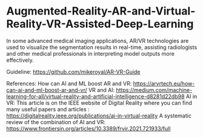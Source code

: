 # Augmented-Reality-AR-and-Virtual-Reality-VR-Assisted-Deep-Learning
In some advanced medical imaging applications, AR/VR technologies are used to visualize the segmentation results in real-time, assisting radiologists and other medical professionals in interpreting model outputs more effectively.

Guideline: https://github.com/mikeroyal/AR-VR-Guide

References:
How can AI and ML boost AR and VR: https://arvrtech.eu/how-can-ai-and-ml-boost-ar-and-vr/
VR and AI: https://medium.com/machine-learning-for-all/virtual-reality-and-artificial-intelligence-d8281d22db98
AI in VR: This article is on the IEEE website of Digital Reality where you can find many useful papers and articles :
https://digitalreality.ieee.org/publications/ai-in-virtual-reality
A systematic review of the combination of AI and VR:
https://www.frontiersin.org/articles/10.3389/frvir.2021.721933/full
